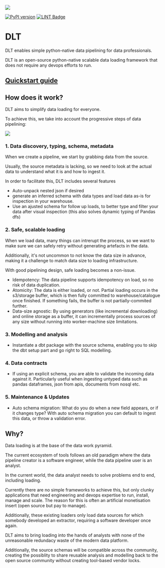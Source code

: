 ![](docs/DLT-Pacman-Big.gif)

<p align="center">

[![PyPI version](https://badge.fury.io/py/python-dlt.svg)](https://pypi.org/project/python-dlt/)
[![LINT Badge](https://github.com/scale-vector/dlt/actions/workflows/lint.yml/badge.svg)](https://github.com/scale-vector/dlt/actions/workflows/lint.yml)

</p>

# DLT
DLT enables simple python-native data pipelining for data professionals.

DLT is an open-source python-native scalable data loading framework that does not require any devops efforts to run.

## [Quickstart guide](QUICKSTART.md)

## How does it work?

DLT aims to simplify data loading for everyone.


To achieve this, we take into account the progressive steps of data pipelining:

![](docs/DLT_Diagram_1.jpg)
### 1. Data discovery, typing, schema, metadata

When we create a pipeline, we start by grabbing data from the source.

Usually, the source metadata is lacking, so we need to look at the actual data to understand what it is and how to ingest it.

In order to facilitate this, DLT includes several features
* Auto-unpack nested json if desired
* generate an inferred schema with data types and load data as-is for inspection in your warehouse.
* Use an ajusted schema for follow up loads, to better type and filter your data after visual inspection (this also solves dynamic typing of Pandas dfs)

### 2. Safe, scalable loading

When we load data, many things can intrerupt the process, so we want to make sure we can safely retry without generating artefacts in the data.

Additionally, it's not uncommon to not know the data size in advance, making it a challenge to match data size to loading infrastructure.

With good pipelining design, safe loading becomes a non-issue.

* Idempotency: The data pipeline supports idempotency on load, so no risk of data duplication.
* Atomicity: The data is either loaded, or not. Partial loading occurs in the s3/storage buffer, which is then fully committed to warehouse/catalogue once finished. If something fails, the buffer is not partially-commited further.
* Data-size agnostic: By using generators (like incremental downloading) and online storage as a buffer, it can incrementally process sources of any size without running into worker-machine size limitations.


### 3. Modelling and analysis

* Instantiate a dbt package with the source schema, enabling you to skip the dbt setup part and go right to SQL modelling.


### 4. Data contracts

* If using an explicit schema, you are able to validate the incoming data against it. Particularly useful when ingesting untyped data such as pandas dataframes, json from apis, documents from nosql etc.

### 5. Maintenance & Updates

* Auto schema migration: What do you do when a new field appears, or if it changes type? With auto schema migration you can default to ingest this data, or throw a validation error.

## Why?

Data loading is at the base of the data work pyramid.

The current ecosystem of tools follows an old paradigm where the data pipeline creator is a software engineer, while the data pipeline user is an analyst.

In the current world, the data analyst needs to solve problems end to end, including loading.

Currently there are no simple frameworks to achieve this, but only clunky applications that need engineering and devops expertise to run, install, manage and scale. The reason for this is often an artificial monetisation insert (open source but pay to manage).

Additionally, these existing loaders only load data sources for which somebody developed an extractor, requiring a software developer once again.

DLT aims to bring loading into the hands of analysts with none of the unreasonable redundacy waste of the modern data platform.

Additionally, the source schemas will be compatible across the community, creating the possiblity to share reusable analysis and modelling back to the open source community without creating tool-based vendor locks.





